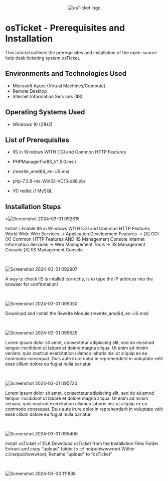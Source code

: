 <p align="center">
<img src="https://i.imgur.com/Clzj7Xs.png" alt="osTicket logo"/>
</p>

<h1>osTicket - Prerequisites and Installation</h1>
This tutorial outlines the prerequisites and installation of the open-source help desk ticketing system osTicket.<br />


<h2>Environments and Technologies Used</h2>

- Microsoft Azure (Virtual Machines/Compute)
- Remote Desktop
- Internet Information Services (IIS)

<h2>Operating Systems Used </h2>

- Windows 10</b> (21H2)

<h2>List of Prerequisites</h2>

-  IIS in Windows WITH CGI and Common HTTP Features

- PHPManagerForIIS_V1.5.0.msi)
- (rewrite_amd64_en-US.msi
- php-7.3.8-nts-Win32-VC15-x86.zip
- VC redist // MySQL

<h2>Installation Steps</h2>

<p>
  
<![Screenshot 2024-03-01 092615](https://github.com/TiffanyChristman/osticket-prereqs/assets/161388738/f9f83821-a27d-411c-bc4a-9fad18f25e5f)

</p>
<p>
Install / Enable IIS in Windows WITH
CGI and Common HTTP Features
World Wide Web Services -> Application Development Features ->
[X] CGI
[X] Common HTTP Features
AND IIS Management Console
Internet Information Services -> Web Management Tools -> IIS Management Console
	[X] IIS Management Console

</p>
<br />

<p>
  
![Screenshot 2024-03-01 092907](https://github.com/TiffanyChristman/osticket-prereqs/assets/161388738/7ae774c1-2629-418a-a757-87719754f588)

</p>
<p>
A way to check IIS is intalled correctly, is to type the IP address into the browser for confirmation!

</p>
<br />

<p>
  
![Screenshot 2024-03-01 095050](https://github.com/TiffanyChristman/osticket-prereqs/assets/161388738/78185fc5-e368-4b3e-a3de-b614082765db)
</p>
<p>
Download and install the Rewrite Module (rewrite_amd64_en-US.msi)
</p>
<br />

<p
  
![Screenshot 2024-03-01 095625](https://github.com/TiffanyChristman/osticket-prereqs/assets/161388738/14d1b85b-d277-4bb6-a8c8-358d6e72542c)
</p>
<p>
Lorem ipsum dolor sit amet, consectetur adipiscing elit, sed do eiusmod tempor incididunt ut labore et dolore magna aliqua. Ut enim ad minim veniam, quis nostrud exercitation ullamco laboris nisi ut aliquip ex ea commodo consequat. Duis aute irure dolor in reprehenderit in voluptate velit esse cillum dolore eu fugiat nulla pariatur.
</p>
<br />

<p>
  
![Screenshot 2024-03-01 095720](https://github.com/TiffanyChristman/osticket-prereqs/assets/161388738/11444eee-4052-46bc-9392-6b082ae9a845)

</p>
<p>
Lorem ipsum dolor sit amet, consectetur adipiscing elit, sed do eiusmod tempor incididunt ut labore et dolore magna aliqua. Ut enim ad minim veniam, quis nostrud exercitation ullamco laboris nisi ut aliquip ex ea commodo consequat. Duis aute irure dolor in reprehenderit in voluptate velit esse cillum dolore eu fugiat nulla pariatur.
</p>
<br />

<p>
  
![Screenshot 2024-03-01 095406](https://github.com/TiffanyChristman/osticket-prereqs/assets/161388738/d6575edc-26af-4f1c-a8d7-68b32ee16676)


</p>
<p>
Install osTicket v1.15.8
Download osTicket from the Installation Files Folder
Extract and copy “upload” folder to c:\inetpub\wwwroot
Within c:\inetpub\wwwroot, Rename “upload” to “osTicket”

</p>
<br />

<p
  
![Screenshot 2024-03-03 111838](https://github.com/TiffanyChristman/osticket-prereqs/assets/161388738/84695a28-4d0f-4afb-9b8b-09fa9288a6d6)

</p>
<p>

</p>
<br />







